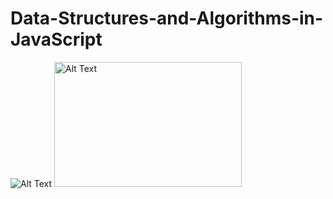 # Data-Structures-and-Algorithms-in-JavaScript
![Alt Text](https://github.com/sajib-mandal/DataStructures-and-Algorithms-in-JavaScript/blob/main/images/Screenshot%20(45).png)
<img src="https://github.com/sajib-mandal/DataStructures-and-Algorithms-in-JavaScript/blob/main/images/Screenshot%20(45).png" alt="Alt Text" width="300" height="200">
